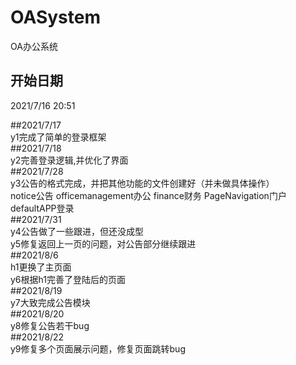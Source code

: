 # OASystem          
 OA办公系统         
## 开始日期         
2021/7/16 20:51     
                    
##2021/7/17         
y1完成了简单的登录框架     
##2021/7/18                
y2完善登录逻辑,并优化了界面         
##2021/7/28     
y3公告的格式完成，并把其他功能的文件创建好（并未做具体操作）     
notice公告  officemanagement办公 finance财务 PageNavigation门户 defaultAPP登录    
##2021/7/31         
y4公告做了一些跟进，但还没成型      
y5修复返回上一页的问题，对公告部分继续跟进          
##2021/8/6         
h1更换了主页面            
y6根据h1完善了登陆后的页面     
##2021/8/19         
y7大致完成公告模块         
##2021/8/20         
y8修复公告若干bug         
##2021/8/22             
y9修复多个页面展示问题，修复页面跳转bug          